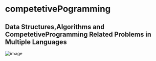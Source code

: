 # competetivePogramming
## Data Structures,Algorithms and CompetetiveProgramming  Related Problems in Multiple Languages

![image](https://user-images.githubusercontent.com/64575577/135753774-73622929-9365-4be5-8ed8-1a0ee65c514f.png)
